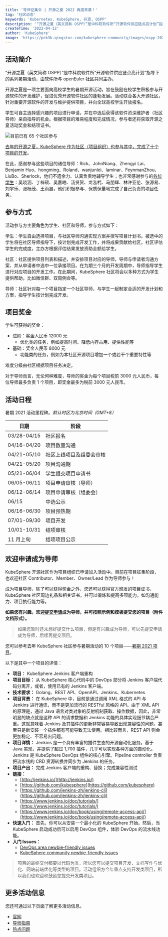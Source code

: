 ```yaml
---
title: '导师征集令 | 开源之夏 2022 再度来袭！'
tag: '社区动态'
keywords: 'Kubernetes, KubeSphere, 开源, OSPP'
description: '“开源之夏（英文简称 OSPP）”是中科院软件所“开源软件供应链点亮计划”指导下的系列暑期活动，由软件所与 openEuler 社区共同主办。'
createTime: '2022-04-12'
author: 'KubeSphere'
image: 'https://pek3b.qingstor.com/kubesphere-community/images/ospp-2022.png'
---
```


## 活动简介

“开源之夏（英文简称 OSPP）”是中科院软件所“开源软件供应链点亮计划”指导下的系列暑期活动，由软件所与 openEuler 社区共同主办。

开源之夏是一项主要面向高校学生的暑期开源活动，旨在鼓励在校学生积极参与开源软件的开发维护，促进优秀开源软件社区的蓬勃发展。活动联合各大开源社区，针对重要开源软件的开发与维护提供项目，并向全球高校学生开放报名。

学生可自主选择感兴趣的项目进行申请，并在中选后获得该软件资深维护者（社区导师）亲自指导的机会。根据项目的难易程度和完成情况，参与者还将获取开源之夏活动奖金和结项证书。

![目前已有 65 个社区参与](https://pek3b.qingstor.com/kubesphere-community/images/SCR-20220412-nhw.png)

[去年的开源之夏，KubeSphere 作为社区（项目组织）也参与其中，完成了十个项目的开发](https://mp.weixin.qq.com/s/orCiHb6zJIbW02EUpdRG3w)。

在此，感谢参与这些项目的诸位导师：Rick、JohnNiang、Zhengyi Lai、Benjamin Huo、hongming、Roland、wanjunlei、laminar、FeynmanZhou、LiuBo、Sherlock，他们不遗余力、认真负责地辅导学生；也非常感谢参与的[各位学生](https://mp.weixin.qq.com/s/69niyBaLZCxOIWGcUShxcg)：吴晓涵、丁梓硕、吴嘉皓、汤贤贺、龙泓杙、马朋辉、林许亚伦、张源易、刘宇乐、张杨茂、王雨晨，他们积极参与、保质保量地完成了自己负责的项目任务。

## 参与方式

活动参与方主要角色为学生、社区和导师，参与方式如下：

学生：学生自由选择项目，与社区导师沟通实现方案并撰写项目计划书。被选中的学生将在社区导师指导下，按计划完成开发工作，并将成果贡献给社区。社区评估学生的完成度，主办方根据评估结果发放资助金额给学生。

社区：社区提供项目列表和描述，并安排项目对应的导师，导师与申请者沟通方案、并从申请者中选中一位承接项目。在为期三个月的开发周期中，导师指导学生进行对应项目的开发工作。在此期间，KubeSphere 社区将会以多种方式为学生提供帮助，比如微信群、双周例会等。

导师：社区针对每一个项目指定一个社区导师，与学生一起制定合适的开发计划和方案，指导学生按计划完成开发。

## 项目奖金

学生可获得的奖金：

* 进阶：奖金人民币 12000 元
  * 优化类的任务，例如提高时间、降低内存占用、提供性能等
* 基础：奖金人民币 8000 元
  * 功能类的任务，例如为本社区开源项目增加一个或若干个重要特性等

难度分级由社区根据项目任务决定。

对于导师而言，无论何种难度，导师的奖金为每个项目税前 3000 元人民币，每位导师最多负责 1 个项目，即奖金最多为税前 3000 元人民币。

## 活动日程

暑期 2021 活动里程碑。*默认时区为北京时间（GMT+8）*

| 日期        | 阶段                     |
| ----------- | ------------------------ |
| 03/28-04/15 | 社区报名                 |
| 04/16-04/20 | 项目数量沟通             |
| 04/21-05/10 | 社区上线项目及组委会审核 |
| 04/21-05/20 | 项目沟通期               |
| 05/21-06/04 | 学生提交项目申请书       |
| 06/05-06/11 | 项目申请审核（导师）     |
| 06/12-06/14 | 项目申请审核（组委会）   |
| 06/15       | 中选公示                 |
| 06/16-06/30 | 项目预热期               |
| 07/01-09/30 | 项目开发                 |
| 10/01-10/31 | 结项审核                 |
| 11 月上旬   | 结项项目公示             |

## 欢迎申请成为导师

KubeSphere 开源社区作为项目组织已申请加入活动中。目前在项目征集阶段，也欢迎社区 Contributor、Member、Owner/Lead 作为导师参与！

成为项目导师，除了可以获得奖金之外，您还可以获得官方颁发的项目证书，KubeSphere 社区周边礼品和相关证书，并可以锻炼和提高多项能力，如沟通能力、项目执行能力等。

**如果您有兴趣，欢迎[提交申请](https://jinshuju.net/f/Hd6jqR)成为导师，并可按照示例和模板提交您的项目（附件文档形式）。**

> 如果您暂时还未想好提交什么项目，但是有兴趣成为导师，可以先提交申请成为导师，后续再提交项目。

您可以参考去年 KubeSphere 社区参与暑期活动的 10 个项目——[暑期 2021 项目](https://github.com/kubesphere/community/tree/master/sig-advocacy-and-outreach/summer-ospp)。

以下是其中一个项目的详情：

* **项目：** KubeSphere Jenkins 客户端重构
* **项目目标：** 从 KubeSphere 核心代码中的 DevOps 部分将 Jenkins 客户端代码分离开，或者，使用已有的 Jenkins 客户端。
* **技术要求：** Golang、REST API、OpenAPI、Jenkins、Kubernetes
* **项目背景：** 在 KubeSphere 中，目前是通过调用 XML 格式的 API 与 Jenkins 进行通讯，而不是更加流行的 RESTful 风格的 API。由于 XML API 的原理是，通过 Java 语言对类对象的反射机制获取、操作数据，因此，非常明显的缺点就是这种 API 的请求数据和 Jenkins 功能的具体实现细节耦合严重。这就意味着 Jenkins 及其插件的更新非常容易导致出现兼容性的问题，甚至只是新安装一个插件都有可能导致无法使用。相比较而言，REST API 则会更加稳定、不容易出问题。
* **项目详情：** Jenkins 是一个具有丰富的插件生态的开源自动化服务。基于 Java 实现，并提供了超过 1,700 插件，几乎可以实现各种方面的自动化。Jenkins 是 KubeSphere DevOps 组件的核心引擎。Pipeline controller 负责把流水线的 CRD 资源转换并同步为 Jenkins 的任务。
* **项目产出：** 完成 Jenkins 客户端的重构、替换；完成兼容性测试
* **链接：**
  * [http://jenkins.io/](http://jenkins.io/)
  * [https://github.com/kubesphere](https://github.com/kubesphere)
  * [https://github.com/jenkins-zh/jenkins-cli](https://github.com/jenkins-zh/jenkins-cli)
  * [https://www.jenkins.io/doc/tutorials/](https://www.jenkins.io/doc/tutorials/)
  * [https://www.jenkins.io/doc/book/using/remote-access-api/](https://www.jenkins.io/doc/book/using/remote-access-api/)
* **快速入门：** 首先，你可以从安装一个最小化的 KubeSphere 开始。然后，当 KubeSphere 启动成功后可以启用 DevOps 组件，体验 DevOps 的流水线功能。
* **入门 Issues：**
  * [DevOps area newbie-friendly issues](https://github.com/search?q=user%3Akubesphere+label%3A%22good+first+issue%22+label%3A%22area%2Fdevops%22+state%3Aopen&type=Issues&ref=advsearch&l=&l=)
  * [KubeSphere community newbie-friendly issues](https://github.com/search?q=user%3Akubesphere+label%3A%22good+first+issue%22+state%3Aopen&type=Issues&ref=advsearch&l=&l=)

> 项目的最终交付都要以代码为准，所以您可以提交项目开发、文档写作与优化、网站前端优化等类型的项目。活动组织方今年重点支持开发类项目，所以我们也欢迎和鼓励您提交开发类项目。

## 更多活动信息

您还可通过以下页面了解更多活动信息。

* [官网](https://summer-ospp.ac.cn/#/homepage)
* [导师指南](https://summer-ospp.ac.cn/help/mentor/)
* [热点问题](https://summer-ospp.ac.cn/help/)
